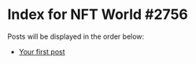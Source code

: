 # Index for NFT World #2756
Posts will be displayed in the order below:

- [Your first post](./001-first.md)

